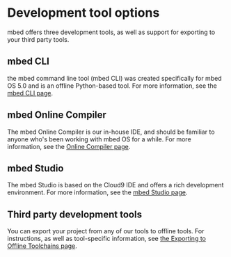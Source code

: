 # Development tool options

mbed offers three development tools, as well as support for exporting to your third party tools.


## mbed CLI

the mbed command line tool (mbed CLI) was created specifically for mbed OS 5.0 and is an offline Python-based tool. For more information, see the [mbed CLI page](cli.md).

## mbed Online Compiler

The mbed Online Compiler is our in-house IDE, and should be familiar to anyone who's been working with mbed OS for a while. For more information, see the [Online Compiler page](online_comp.md).

## mbed Studio

The mbed Studio is based on the Cloud9 IDE and offers a rich development environment. For more information, see the [mbed Studio page](studio.md).

## Third party development tools

You can export your project from any of our tools to offline tools. For instructions, as well as tool-specific information, see [the Exporting to Offline Toolchains page](offline.md).
